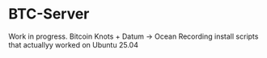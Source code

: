 # BTC-Server

Work in progress. Bitcoin Knots + Datum -> Ocean
Recording install scripts that actuallyy worked on Ubuntu 25.04

